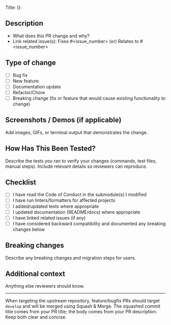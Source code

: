 Title: <type>(<scope>): <short description>

<!--
PR title must follow Conventional Commits:
  <type>(<scope>): <short description>

- type: one of feat, fix, docs, style, refactor, test, chore
- scope: affected module/package (e.g., dart-lib, parser, cli)
- short description: concise summary of the change

Examples:
- feat(dart-lib): support JSON5 in ConfigLoader
- fix(dart-lib): avoid late initialization error in cache

GitKraken users: GitKraken uses the first line of the commit message as the PR title. You can copy this PR title format directly when committing.
-->

## Description
- What does this PR change and why?
- Link related issue(s): Fixes #<issue_number> (or) Relates to #<issue_number>

## Type of change
- [ ] Bug fix
- [ ] New feature
- [ ] Documentation update
- [ ] Refactor/Chore
- [ ] Breaking change (fix or feature that would cause existing functionality to change)

## Screenshots / Demos (if applicable)
Add images, GIFs, or terminal output that demonstrates the change.

## How Has This Been Tested?
Describe the tests you ran to verify your changes (commands, test files, manual steps). Include relevant details so reviewers can reproduce.

## Checklist
- [ ] I have read the Code of Conduct in the submodule(s) I modified
- [ ] I have run linters/formatters for affected projects
- [ ] I added/updated tests where appropriate
- [ ] I updated documentation (README/docs) where appropriate
- [ ] I have linked related issues (if any)
- [ ] I have considered backward compatibility and documented any breaking changes below

## Breaking changes
Describe any breaking changes and migration steps for users.

## Additional context
Anything else reviewers should know.

---
When targeting the upstream repository, feature/bugfix PRs should target `develop` and will be merged using Squash & Merge. The squashed commit title comes from your PR title; the body comes from your PR description. Keep both clear and concise.
